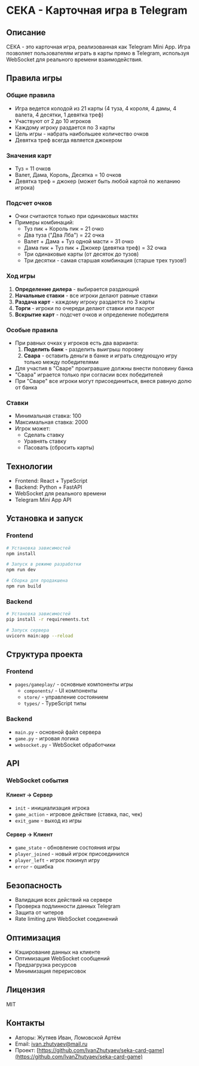 # СЕКА - Карточная игра в Telegram

## Описание
СЕКА - это карточная игра, реализованная как Telegram Mini App. Игра позволяет пользователям играть в карты прямо в Telegram, используя WebSocket для реального времени взаимодействия.

## Правила игры

### Общие правила
- Игра ведется колодой из 21 карты (4 туза, 4 короля, 4 дамы, 4 валета, 4 десятки, 1 девятка треф)
- Участвуют от 2 до 10 игроков
- Каждому игроку раздается по 3 карты
- Цель игры - набрать наибольшее количество очков
- Девятка треф всегда является джокером

### Значения карт
- Туз = 11 очков
- Валет, Дама, Король, Десятка = 10 очков
- Девятка треф = джокер (может быть любой картой по желанию игрока)

### Подсчет очков
- Очки считаются только при одинаковых мастях
- Примеры комбинаций:
  - Туз пик + Король пик = 21 очко
  - Два туза ("Два Лба") = 22 очка
  - Валет + Дама + Туз одной масти = 31 очко
  - Дама пик + Туз пик + Джокер (девятка треф) = 32 очка
  - Три одинаковые карты (от десяток до тузов)
  - Три десятки - самая старшая комбинация (старше трех тузов!)

### Ход игры
1. **Определение дилера** - выбирается раздающий
2. **Начальные ставки** - все игроки делают равные ставки
3. **Раздача карт** - каждому игроку раздается по 3 карты
4. **Торги** - игроки по очереди делают ставки или пасуют
5. **Вскрытие карт** - подсчет очков и определение победителя

### Особые правила
- При равных очках у игроков есть два варианта:
  1. **Поделить банк** - разделить выигрыш поровну
  2. **Свара** - оставить деньги в банке и играть следующую игру только между победителями
- Для участия в "Сваре" проигравшие должны внести половину банка
- "Свара" играется только при согласии всех победителей
- При "Сваре" все игроки могут присоединиться, внеся равную долю от банка

### Ставки
- Минимальная ставка: 100
- Максимальная ставка: 2000
- Игрок может:
  - Сделать ставку
  - Уравнять ставку
  - Пасовать (сбросить карты)

## Технологии
- Frontend: React + TypeScript
- Backend: Python + FastAPI
- WebSocket для реального времени
- Telegram Mini App API

## Установка и запуск

### Frontend
```bash
# Установка зависимостей
npm install

# Запуск в режиме разработки
npm run dev

# Сборка для продакшена
npm run build
```

### Backend
```bash
# Установка зависимостей
pip install -r requirements.txt

# Запуск сервера
uvicorn main:app --reload
```

## Структура проекта

### Frontend
- `pages/gameplay/` - основные компоненты игры
  - `components/` - UI компоненты
  - `store/` - управление состоянием
  - `types/` - TypeScript типы

### Backend
- `main.py` - основной файл сервера
- `game.py` - игровая логика
- `websocket.py` - WebSocket обработчики

## API

### WebSocket события

#### Клиент -> Сервер
- `init` - инициализация игрока
- `game_action` - игровое действие (ставка, пас, чек)
- `exit_game` - выход из игры

#### Сервер -> Клиент
- `game_state` - обновление состояния игры
- `player_joined` - новый игрок присоединился
- `player_left` - игрок покинул игру
- `error` - ошибка

## Безопасность
- Валидация всех действий на сервере
- Проверка подлинности данных Telegram
- Защита от читеров
- Rate limiting для WebSocket соединений

## Оптимизация
- Кэширование данных на клиенте
- Оптимизация WebSocket сообщений
- Предзагрузка ресурсов
- Минимизация перерисовок

## Лицензия
MIT

## Контакты

- Авторы: Жутяев Иван, Ломовской Артём
- Email: ivan.zhutyaev@mail.ru
- Проект: [https://github.com/IvanZhutyaev/seka-card-game](https://github.com/IvanZhutyaev/seka-card-game)

